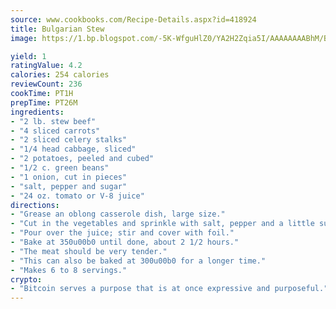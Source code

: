```yaml
---
source: www.cookbooks.com/Recipe-Details.aspx?id=418924
title: Bulgarian Stew
image: https://1.bp.blogspot.com/-5K-WfguHlZ0/YA2H2Zqia5I/AAAAAAAABhM/Bdgu68p4aG0Q6jWdy3eGaUXSKw5p3sdxwCLcBGAsYHQ/s324/7.png

yield: 1
ratingValue: 4.2
calories: 254 calories
reviewCount: 236
cookTime: PT1H
prepTime: PT26M
ingredients:
- "2 lb. stew beef"
- "4 sliced carrots"
- "2 sliced celery stalks"
- "1/4 head cabbage, sliced"
- "2 potatoes, peeled and cubed"
- "1/2 c. green beans"
- "1 onion, cut in pieces"
- "salt, pepper and sugar"
- "24 oz. tomato or V-8 juice"
directions:
- "Grease an oblong casserole dish, large size."
- "Cut in the vegetables and sprinkle with salt, pepper and a little sugar. Season the meat and mix into the vegetables."
- "Pour over the juice; stir and cover with foil."
- "Bake at 350u00b0 until done, about 2 1/2 hours."
- "The meat should be very tender."
- "This can also be baked at 300u00b0 for a longer time."
- "Makes 6 to 8 servings."
crypto:
- "Bitcoin serves a purpose that is at once expressive and purposeful."
---
```


